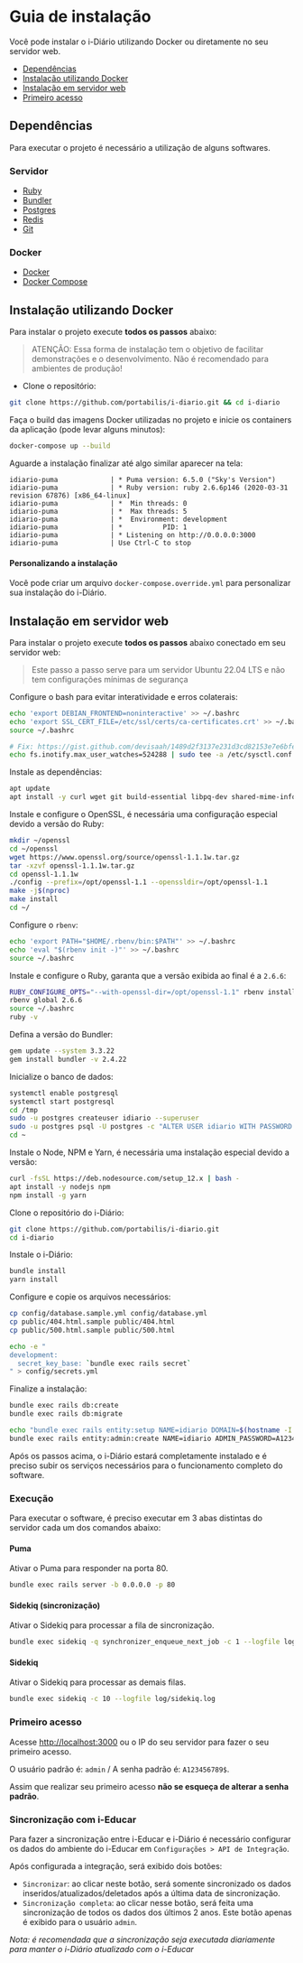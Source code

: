 # Guia de instalação

Você pode instalar o i-Diário utilizando Docker ou diretamente no seu servidor web.

- [Dependências](#dependências)
- [Instalação utilizando Docker](#instalação-utilizando-docker)
- [Instalação em servidor web](#instalação-em-servidor-web)
- [Primeiro acesso](#primeiro-acesso)

## Dependências

Para executar o projeto é necessário a utilização de alguns softwares.

### Servidor

- [Ruby](https://www.ruby-lang.org/)
- [Bundler](https://bundler.io/)
- [Postgres](https://www.postgresql.org/)
- [Redis](https://redis.io/)
- [Git](https://git-scm.com/downloads)

### Docker

- [Docker](https://docs.docker.com/install/)
- [Docker Compose](https://docs.docker.com/compose/install/)

## Instalação utilizando Docker

Para instalar o projeto execute **todos os passos** abaixo:

> ATENÇÃO: Essa forma de instalação tem o objetivo de facilitar demonstrações e o desenvolvimento. Não é recomendado
> para ambientes de produção!

* Clone o repositório:

```bash
git clone https://github.com/portabilis/i-diario.git && cd i-diario
```

Faça o build das imagens Docker utilizadas no projeto e inicie os containers da aplicação (pode levar alguns minutos):

```bash
docker-compose up --build
```

Aguarde a instalação finalizar até algo similar aparecer na tela:

```log
idiario-puma             | * Puma version: 6.5.0 ("Sky's Version")
idiario-puma             | * Ruby version: ruby 2.6.6p146 (2020-03-31 revision 67876) [x86_64-linux]
idiario-puma             | *  Min threads: 0
idiario-puma             | *  Max threads: 5
idiario-puma             | *  Environment: development
idiario-puma             | *          PID: 1
idiario-puma             | * Listening on http://0.0.0.0:3000
idiario-puma             | Use Ctrl-C to stop
```

#### Personalizando a instalação

Você pode criar um arquivo `docker-compose.override.yml` para personalizar sua instalação do i-Diário.

## Instalação em servidor web

Para instalar o projeto execute **todos os passos** abaixo conectado em seu servidor web:

> Este passo a passo serve para um servidor Ubuntu 22.04 LTS e não tem configurações mínimas de segurança

Configure o bash para evitar interatividade e erros colaterais:

```bash
echo 'export DEBIAN_FRONTEND=noninteractive' >> ~/.bashrc
echo 'export SSL_CERT_FILE=/etc/ssl/certs/ca-certificates.crt' >> ~/.bashrc
source ~/.bashrc

# Fix: https://gist.github.com/devisaah/1489d2f3137e231d3cd82153e7e6bfe0
echo fs.inotify.max_user_watches=524288 | sudo tee -a /etc/sysctl.conf && sudo sysctl -p
```

Instale as dependências:

```bash
apt update
apt install -y curl wget git build-essential libpq-dev shared-mime-info rbenv postgresql postgresql-contrib redis
```

Instale e configure o OpenSSL, é necessária uma configuração especial devido a versão do Ruby:

```bash
mkdir ~/openssl
cd ~/openssl
wget https://www.openssl.org/source/openssl-1.1.1w.tar.gz
tar -xzvf openssl-1.1.1w.tar.gz
cd openssl-1.1.1w
./config --prefix=/opt/openssl-1.1 --openssldir=/opt/openssl-1.1
make -j$(nproc)
make install
cd ~/
```

Configure o `rbenv`:

```bash
echo 'export PATH="$HOME/.rbenv/bin:$PATH"' >> ~/.bashrc
echo 'eval "$(rbenv init -)"' >> ~/.bashrc
source ~/.bashrc
```

Instale e configure o Ruby, garanta que a versão exibida ao final é a `2.6.6`:

```bash
RUBY_CONFIGURE_OPTS="--with-openssl-dir=/opt/openssl-1.1" rbenv install 2.6.6
rbenv global 2.6.6
source ~/.bashrc
ruby -v
```

Defina a versão do Bundler:

```bash
gem update --system 3.3.22
gem install bundler -v 2.4.22
```

Inicialize o banco de dados:

```bash
systemctl enable postgresql
systemctl start postgresql
cd /tmp
sudo -u postgres createuser idiario --superuser
sudo -u postgres psql -U postgres -c "ALTER USER idiario WITH PASSWORD 'idiario';"
cd ~
```

Instale o Node, NPM e Yarn, é necessária uma instalação especial devido a versão:

```bash
curl -fsSL https://deb.nodesource.com/setup_12.x | bash -
apt install -y nodejs npm
npm install -g yarn
```

Clone o repositório do i-Diário:

```bash
git clone https://github.com/portabilis/i-diario.git
cd i-diario
```

Instale o i-Diário:

```bash
bundle install
yarn install
```

Configure e copie os arquivos necessários:

```bash
cp config/database.sample.yml config/database.yml
cp public/404.html.sample public/404.html
cp public/500.html.sample public/500.html

echo -e "
development:
  secret_key_base: `bundle exec rails secret`
" > config/secrets.yml
```

Finalize a instalação:

```bash
bundle exec rails db:create
bundle exec rails db:migrate

echo "bundle exec rails entity:setup NAME=idiario DOMAIN=$(hostname -I | awk '{print $1}') DATABASE=idiario" | bash
bundle exec rails entity:admin:create NAME=idiario ADMIN_PASSWORD=A123456789$
```

Após os passos acima, o i-Diário estará completamente instalado e é preciso subir os serviços necessários para o
funcionamento completo do software.

### Execução

Para executar o software, é preciso executar em 3 abas distintas do servidor cada um dos comandos abaixo:

#### Puma

Ativar o Puma para responder na porta 80.

```bash
bundle exec rails server -b 0.0.0.0 -p 80
```

#### Sidekiq (sincronização)

Ativar o Sidekiq para processar a fila de sincronização.

```bash
bundle exec sidekiq -q synchronizer_enqueue_next_job -c 1 --logfile log/sidekiq.log
```

#### Sidekiq

Ativar o Sidekiq para processar as demais filas.

```bash
bundle exec sidekiq -c 10 --logfile log/sidekiq.log
```



### Primeiro acesso

Acesse [http://localhost:3000](http://localhost:3000) ou o IP do seu servidor para fazer o seu primeiro acesso.

O usuário padrão é: `admin` / A senha padrão é: `A123456789$`.

Assim que realizar seu primeiro acesso **não se esqueça de alterar a senha padrão**.

### Sincronização com i-Educar

Para fazer a sincronização entre i-Educar e i-Diário é necessário configurar os dados do ambiente do i-Educar em
`Configurações > API de Integração`.

Após configurada a integração, será exibido dois botões:
- `Sincronizar`: ao clicar neste botão, será somente sincronizado os dados inseridos/atualizados/deletados após a
  última data de sincronização.
- `Sincronização completa`: ao clicar nesse botão, será feita uma sincronização de todos os dados dos últimos 2 anos.
  Este botão apenas é exibido para o usuário `admin`.

_Nota: é recomendada que a sincronização seja executada diariamente para manter o i-Diário atualizado com o i-Educar_
